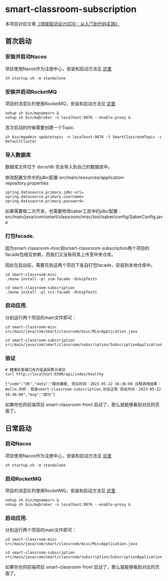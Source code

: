 # smart-classroom-subscription

本项目对应文章[《领域驱动设计DDD｜从入门到代码实践》](https://mp.weixin.qq.com/s/HMLpjcE0UENUTfMK0Z9n8A)

## 首次启动

### 安装并启动Nacos
项目使用Nacos作为注册中心，安装和启动方法见 [这里](./docs/start/nacos.md)
```shell
sh startup.sh -m standalone
```

### 安装并启动RocketMQ
项目的消息队列使用RocketMQ，安装和启动方法见 [这里](./docs/start/rocketmq.md)
```shell
nohup sh bin/mqnamesrv &
nohup sh bin/mqbroker -n localhost:9876 --enable-proxy &
```

首次启动的时候需要创建一个Topic.
```shell
sh bin/mqadmin updatetopic -n localhost:9876 -t SmartClassroomTopic -c DefaultCluster
```

### 导入数据库
数据库文件位于 docs/db 完全导入到自己的数据库中。

修改配置文件中的jdbc配置
src/main/resources/application-repository.properties
```properties
spring.datasource.primary.jdbc-url=
spring.datasource.primary.username=
spring.datasource.primary.password=
```

如果需要做二次开发，也需要修改saber工具中的jdbc配置：
src/main/java/com/smart/classroom/misc/tool/saber/config/SaberConfig.java

### 打包facade.
因为smart-classroom-misc和smart-classroom-subscription两个项目的facade包相互依赖，而我们又没有将其上传至中央仓库。

因此在启动前，需要先到这两个项目下各自打包facade，安装到本地仓库中。

```shell
cd smart-classroom-misc
./mvnw install -pl scm-facade -DskipTests

cd smart-classroom-subscription
./mvnw install -pl scs-facade -DskipTests
```


### 启动应用.
分别运行两个项目的main文件即可：
```shell
cd smart-classroom-misc
src/main/java/com/smart/classroom/misc/MiscApplication.java

cd smart-classroom-subscription
src/main/java/com/smart/classroom/subscription/SubscriptionApplication.java
```


### 验证
```shell
# 健康检查接口有内容返回表示成功
curl http://localhost:6500/api/index/healthy
```
```text
{"code":"OK","data":"服务健康, 现在时间：2023-05-22 16:36:00 远程调用结果：Hello,你好. 我是smart-classroom-subscription,状态正常 现在时间：2023-05-22 16:36:00","msg":"成功"}
```

如果你也将前端项目 smart-classroom-front 启动了，那么就能够看到对应的页面了。

## 日常启动

### 启动Nacos
项目使用Nacos作为注册中心，安装和启动方法见 [这里](./docs/start/nacos.md)
```shell
sh startup.sh -m standalone
```

### 启动RocketMQ
项目的消息队列使用RocketMQ，安装和启动方法见 [这里](./docs/start/rocketmq.md)
```shell
nohup sh bin/mqnamesrv &
nohup sh bin/mqbroker -n localhost:9876 --enable-proxy &
```

### 启动应用.
分别运行两个项目的main文件即可：
```shell
cd smart-classroom-misc
src/main/java/com/smart/classroom/misc/MiscApplication.java

cd smart-classroom-subscription
src/main/java/com/smart/classroom/subscription/SubscriptionApplication.java
```

如果你也将前端项目 smart-classroom-front 启动了，那么就能够看到对应的页面了。
